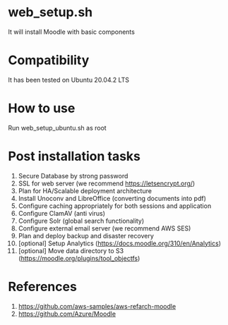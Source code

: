 # web_setup.sh
It will install Moodle with basic components

# Compatibility
It has been tested on Ubuntu 20.04.2 LTS

# How to use
Run web_setup_ubuntu.sh as root

# Post installation tasks
1) Secure Database by strong password
2) SSL for web server (we recommend https://letsencrypt.org/)
3) Plan for HA/Scalable deployment architecture
4) Install Unoconv and LibreOffice (converting documents into pdf)
5) Configure caching appropriately for both sessions and application
6) Configure ClamAV (anti virus)
7) Configure Solr (global search functionality)
8) Configure external email server (we recommend AWS SES)
9) Plan and deploy backup and disaster recovery
10) [optional] Setup Analytics (https://docs.moodle.org/310/en/Analytics)
11) [optional] Move data directory to S3 (https://moodle.org/plugins/tool_objectfs)

# References
1) https://github.com/aws-samples/aws-refarch-moodle
2) https://github.com/Azure/Moodle
